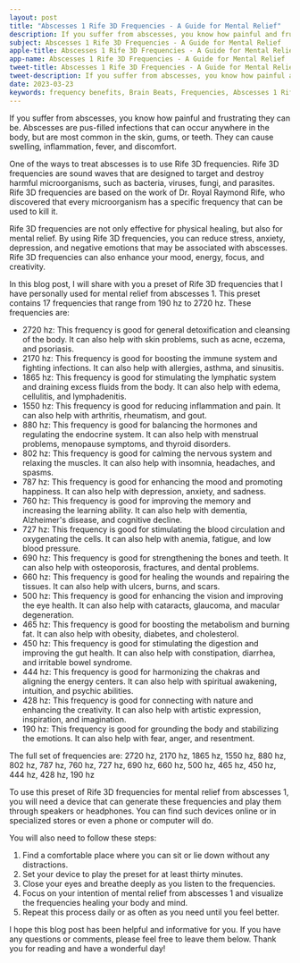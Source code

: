 ```yaml
---
layout: post
title: "Abscesses 1 Rife 3D Frequencies - A Guide for Mental Relief"
description: If you suffer from abscesses, you know how painful and frustrating they can be. Abscesses are pus-filled infections that can occur anywhere in the body, but are most common in the skin, gums, or teeth.
subject: Abscesses 1 Rife 3D Frequencies - A Guide for Mental Relief
apple-title: Abscesses 1 Rife 3D Frequencies - A Guide for Mental Relief
app-name: Abscesses 1 Rife 3D Frequencies - A Guide for Mental Relief
tweet-title: Abscesses 1 Rife 3D Frequencies - A Guide for Mental Relief
tweet-description: If you suffer from abscesses, you know how painful and frustrating they can be. Abscesses are pus-filled infections that can occur anywhere in the body, but are most common in the skin, gums, or teeth.
date: 2023-03-23
keywords: frequency benefits, Brain Beats, Frequencies, Abscesses 1 Rife 3D Frequencies, Brain wave entrainment, sound therapy
---
```




If you suffer from abscesses, you know how painful and frustrating they can be. Abscesses are pus-filled infections that can occur anywhere in the body, but are most common in the skin, gums, or teeth. They can cause swelling, inflammation, fever, and discomfort.

One of the ways to treat abscesses is to use Rife 3D frequencies. Rife 3D frequencies are sound waves that are designed to target and destroy harmful microorganisms, such as bacteria, viruses, fungi, and parasites. Rife 3D frequencies are based on the work of Dr. Royal Raymond Rife, who discovered that every microorganism has a specific frequency that can be used to kill it.

Rife 3D frequencies are not only effective for physical healing, but also for mental relief. By using Rife 3D frequencies, you can reduce stress, anxiety, depression, and negative emotions that may be associated with abscesses. Rife 3D frequencies can also enhance your mood, energy, focus, and creativity.

In this blog post, I will share with you a preset of Rife 3D frequencies that I have personally used for mental relief from abscesses 1. This preset contains 17 frequencies that range from 190 hz to 2720 hz. These frequencies are:

- 2720 hz: This frequency is good for general detoxification and cleansing of the body. It can also help with skin problems, such as acne, eczema, and psoriasis.
- 2170 hz: This frequency is good for boosting the immune system and fighting infections. It can also help with allergies, asthma, and sinusitis.
- 1865 hz: This frequency is good for stimulating the lymphatic system and draining excess fluids from the body. It can also help with edema, cellulitis, and lymphadenitis.
- 1550 hz: This frequency is good for reducing inflammation and pain. It can also help with arthritis, rheumatism, and gout.
- 880 hz: This frequency is good for balancing the hormones and regulating the endocrine system. It can also help with menstrual problems, menopause symptoms, and thyroid disorders.
- 802 hz: This frequency is good for calming the nervous system and relaxing the muscles. It can also help with insomnia, headaches, and spasms.
- 787 hz: This frequency is good for enhancing the mood and promoting happiness. It can also help with depression, anxiety, and sadness.
- 760 hz: This frequency is good for improving the memory and increasing the learning ability. It can also help with dementia, Alzheimer's disease, and cognitive decline.
- 727 hz: This frequency is good for stimulating the blood circulation and oxygenating the cells. It can also help with anemia, fatigue, and low blood pressure.
- 690 hz: This frequency is good for strengthening the bones and teeth. It can also help with osteoporosis, fractures, and dental problems.
- 660 hz: This frequency is good for healing the wounds and repairing the tissues. It can also help with ulcers, burns, and scars.
- 500 hz: This frequency is good for enhancing the vision and improving the eye health. It can also help with cataracts, glaucoma, and macular degeneration.
- 465 hz: This frequency is good for boosting the metabolism and burning fat. It can also help with obesity, diabetes, and cholesterol.
- 450 hz: This frequency is good for stimulating the digestion and improving the gut health. It can also help with constipation, diarrhea, and irritable bowel syndrome.
- 444 hz: This frequency is good for harmonizing the chakras and aligning the energy centers. It can also help with spiritual awakening, intuition, and psychic abilities.
- 428 hz: This frequency is good for connecting with nature and enhancing the creativity. It can also help with artistic expression, inspiration, and imagination.
- 190 hz: This frequency is good for grounding the body and stabilizing the emotions. It can also help with fear, anger, and resentment.

The full set of frequencies are: 2720 hz, 2170 hz, 1865 hz, 1550 hz, 880 hz, 802 hz, 787 hz, 760 hz, 727 hz, 690 hz, 660 hz, 500 hz, 465 hz, 450 hz, 444 hz, 428 hz, 190 hz

To use this preset of Rife 3D frequencies for mental relief from abscesses 1, you will need a device that can generate these frequencies and play them through speakers or headphones. You can find such devices online or in specialized stores or even a phone or computer will do.

You will also need to follow these steps:

1) Find a comfortable place where you can sit or lie down without any distractions.
2) Set your device to play the preset for at least thirty minutes.
3) Close your eyes and breathe deeply as you listen to the frequencies.
4) Focus on your intention of mental relief from abscesses 1 and visualize the frequencies healing your body and mind.
5) Repeat this process daily or as often as you need until you feel better.

I hope this blog post has been helpful and informative for you. If you have any questions or comments, please feel free to leave them below. Thank you for reading and have a wonderful day!